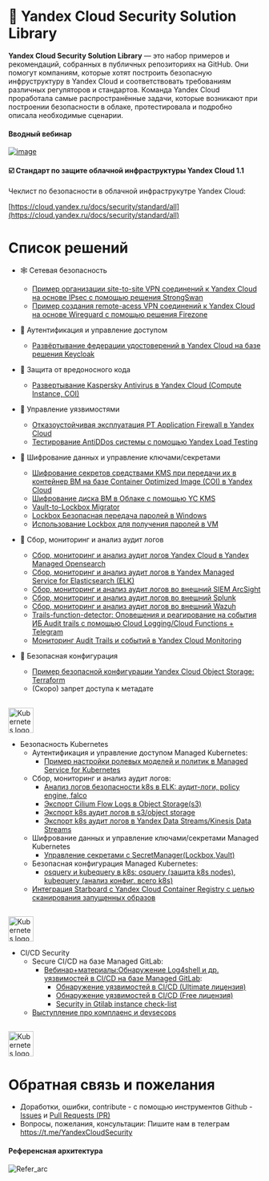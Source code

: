 # 🔐 Yandex Cloud Security Solution Library
**Yandex Cloud Security Solution Library** — это набор примеров и рекомендаций, собранных в публичных репозиториях на GitHub. Они помогут компаниям, которые хотят построить безопасную инфруструктуру в Yandex Cloud и соответствовать требованиям различных регуляторов и стандартов.
Команда Yandex Cloud проработала самые распространённые задачи, которые возникают при построении безопасности в облаке, протестировала и подробно описала необходимые сценарии.

#### Вводный вебинар 
[![image](https://user-images.githubusercontent.com/85429798/146542425-b250c494-9a3c-4744-897d-5f65849355d5.png)](https://www.youtube.com/watch?v=WZOB9ow0WrA)


#### ☑️ Стандарт по защите облачной инфраструктуры Yandex Cloud 1.1
Чеклист по безопасности в облачной инфраструкутре Yandex Cloud:

[https://cloud.yandex.ru/docs/security/standard/all](https://cloud.yandex.ru/docs/security/standard/all)

# Список решений
- 🕸 Сетевая безопасность
  - [Пример организации site-to-site VPN соединений к Yandex Cloud на основе IPsec с помощью решения StrongSwan ](https://github.com/yandex-cloud-examples/yc-site-to-site-vpn-with-ipsec-strongswan)
  - [Пример создания remote-acess VPN соединений к Yandex Cloud на основе Wireguard с помощью решения Firezone](https://github.com/yandex-cloud-examples/yc-remote-acess-vpn-with-wireguard-firezone)
- 🔑 Аутентификация и управление доступом
  - [Развёртывание федерации удостоверений в Yandex Cloud на базе решения Keycloak](https://github.com/yandex-cloud-examples/yc-iam-federation-with-keycloak-vm)
- 🦠 Защита от вредоносного кода
  - [Развертывание Kaspersky Antivirus в Yandex Cloud (Compute Instance, COI)](https://github.com/yandex-cloud-examples/yc-kasperksy-antivirus-deploy)
- 🐞 Управление уязвимостями
  - [Отказоустойчивая эксплуатация PT Application Firewall в Yandex Cloud](https://github.com/yandex-cloud-examples/yc-webinar-pt-application-firewall-ha-operations)
  - [Тестирование AntiDDos системы с помощью Yandex Load Testing](https://github.com/yandex-cloud-examples/yc-load-testing-for-dos-simulation)
- 🔏 Шифрование данных и управление ключами/секретами
  - [Шифрование секретов средствами KMS при передачи их в контейнер ВМ на базе Container Optimized Image (COI) в Yandex Cloud](https://github.com/yandex-cloud-examples/yc-encrypt-coi-secrets)
  - [Шифрование диска ВМ в Облаке с помощью YC KMS](https://github.com/yandex-cloud-examples/yc-encrypt-vm-disk-with-kms)
  - [Vault-to-Lockbox Migrator](https://github.com/yandex-cloud-examples/yc-lockbox-migration-from-hashicorp-vault)
  - [Lockbox Безопасная передача паролей в Windows](https://github.com/yandex-cloud-examples/yc-secure-bypass-password-to-cloudinit)
  - [Использование Lockbox для получения паролей в VM](https://github.com/yandex-cloud-examples/yc-lockbox-for-keycloak-vm)
- 🔎 Сбор, мониторинг и анализ аудит логов
  - [Сбор, мониторинг и анализ аудит логов Yandex Cloud в Yandex Managed Opensearch](https://github.com/yandex-cloud-examples/yc-export-auditlogs-to-opensearch)
  - [Сбор, мониторинг и анализ аудит логов в Yandex Managed Service for Elasticsearch (ELK)](https://github.com/yandex-cloud-examples/yc-export-auditlogs-to-elk)
  - [Сбор, мониторинг и анализ аудит логов во внешний SIEM ArcSight](https://github.com/yandex-cloud-examples/yc-export-auditlogs-to-arcsight)
  - [Сбор, мониторинг и анализ аудит логов во внешний Splunk](https://github.com/yandex-cloud-examples/yc-export-auditlogs-to-splunk)
  - [Сбор, мониторинг и анализ аудит логов во внешний Wazuh](https://github.com/yandex-cloud-examples/yc-export-auditlogs-to-wazuh)
  - [Trails-function-detector: Оповещения и реагирование на события ИБ Audit trails с помощью Cloud Logging/Cloud Functions + Telegram](https://github.com/yandex-cloud-examples/yc-audit-trails-automatic-response)
  - [Мониторинг Audit Trails и событий в Yandex Cloud Monitoring](https://github.com/yandex-cloud-examples/yc-audit-trails-monitoring)

- 👮 Безопасная конфигурация
  - [Пример безопасной конфигурации Yandex Cloud Object Storage: Terraform](https://github.com/yandex-cloud-examples/yc-s3-secure-bucket)
  - (Скоро) запрет доступа к метадате

##
<a href="https://kubernetes.io/">
    <img src="https://github.com/magnologan/awesome-k8s-security/blob/master/logo.png"
         alt="Kubernetes logo" title="Kubernetes" height="50" width="50" />
</a><br>

- Безопасность Kubernetes
  - Аутентификация и управление доступом Managed Kubernetes:
    - [Пример настройки ролевых моделей и политик в Managed Service for Kubernetes](https://github.com/yandex-cloud/yc-solution-library-for-security/tree/master/kubernetes-security/auth_and_access/role-model-example/README_RU.md)
  - Сбор, мониторинг и анализ аудит логов:
    - [Анализ логов безопасности k8s в ELK: аудит-логи, policy engine, falco](https://github.com/yandex-cloud/yc-solution-library-for-security/tree/master/auditlogs/export-auditlogs-to-ELK_k8s)
    - [Экспорт Cilium Flow Logs в Object Storage(s3)](https://github.com/yandex-cloud/yc-solution-library-for-security/tree/master/auditlogs/cilium-s3)
    - [Экспорт k8s аудит логов в s3/object storage](https://github.com/yandex-cloud/yc-solution-library-for-security/blob/master/auditlogs/export-k8s-to-s3/README.md)
    - [Экспорт k8s аудит логов в Yandex Data Streams/Kinesis Data Streams](https://github.com/yandex-cloud/yc-solution-library-for-security/tree/master/auditlogs/export-k8s-to-yds)
  - Шифрование данных и управление ключами/секретами Managed Kubernetes
    - [Управление секретами c SecretManager(Lockbox,Vault)](https://github.com/yandex-cloud/yc-solution-library-for-security/tree/master/kubernetes-security/encrypt_and_keys/secret-management/README_RU.md)
  - Безопасная конфигурация Managed Kubernetes:
    - [osquery и kubequery в k8s: osquery (защита k8s nodes), kubequery (анализ конфиг. всего k8s) ](https://github.com/yandex-cloud/yc-solution-library-for-security/tree/master/kubernetes-security/osquery-kubequery/README_RU.md)
  - [Интеграция Starboard с Yandex Cloud Container Registry с целью сканирования запущенных образов](https://github.com/yandex-cloud/yc-solution-library-for-security/tree/master/kubernetes-security/starboard_and_yc-cr/README_RU.md)

##
<a href="https://kubernetes.io/">
    <img src="https://logowik.com/content/uploads/images/gitlab8368.jpg"
         alt="Kubernetes logo" title="Kubernetes" height="50" width="50" />
</a></br>

- CI/CD Security
  - Secure CI/CD на базе Managed GitLab:
    - [Вебинар+материалы:Обнаружение Log4shell и др. уязвимостей в CI/CD на базе Managed GitLab](https://github.com/yandex-cloud-examples/yc-webinar-secure-cicd-with-gitlab):
      - [Обнаружение уязвимостей в CI/CD (Ultimate лицензия)](https://github.com/yandex-cloud-examples/yc-webinar-secure-cicd-with-gitlab)
      - [Обнаружение уязвимостей в CI/CD (Free лицензия)](https://github.com/yandex-cloud-examples/yc-webinar-secure-cicd-with-gitlab)
      - [Security in Gtilab instance check-list](https://github.com/yandex-cloud-examples/yc-webinar-secure-cicd-with-gitlab/tree/main/gitlab_instance_sec_checklist)
  - [Выступление про комплаенс и devsecops](https://github.com/yandex-cloud-examples/yc-webinar-devsecops-compliance-2022) 

##
<a href="https://kubernetes.io/">
    <img src="https://upload.wikimedia.org/wikipedia/commons/thumb/8/83/Telegram_2019_Logo.svg/1200px-Telegram_2019_Logo.svg.png"
         alt="Kubernetes logo" title="Kubernetes" height="50" width="50" />
</a><br>


# Обратная связь и пожелания
- Доработки, ошибки, contribute - с помощью инструментов Github - [Issues](https://docs.github.com/en/issues/tracking-your-work-with-issues/about-issues) и [Pull Requests (PR)](https://docs.github.com/en/pull-requests/collaborating-with-pull-requests/proposing-changes-to-your-work-with-pull-requests/creating-a-pull-request)
- Вопросы, пожелания, консультации: Пишите нам в телеграм https://t.me/YandexCloudSecurity

#### Референсная архитектура
![Refer_arc](https://user-images.githubusercontent.com/85429798/132501079-0bd89876-2cc9-405b-aac3-ea65ac1fb6d2.png)
